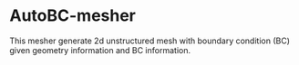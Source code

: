# AutoBC-mesher
This mesher generate 2d unstructured mesh with boundary condition (BC) given geometry information and BC information.
